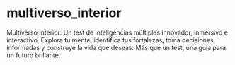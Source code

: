 # multiverso_interior
 Multiverso Interior: Un test de inteligencias múltiples innovador, inmersivo e interactivo. Explora tu mente, identifica tus fortalezas, toma decisiones informadas y construye la vida que deseas. Más que un test, una guía para un futuro brillante.
